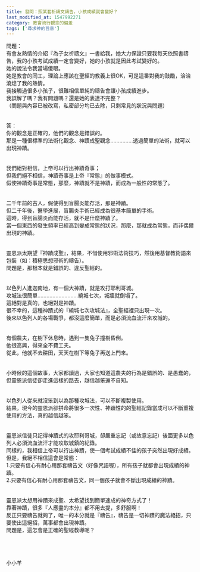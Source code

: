 ```yaml
---
title: 發問：照某套祈禱文禱告，小孩成績就會變好？
last_modified_at: 1547992271
category: 教會流行觀念的偏差
tags: ['尋求神的旨意']
---
```


問題：<br>有會友熱情的介紹『為子女祈禱文』一書給我，她大力保證只要我每天依照書禱告，我的小孩考試成績一定會變好，她的小孩就是因此考試變好的。<br>她的說法令我當場傻眼。<br>她是教會的同工，理論上應該在聖經的教義上很OK，可是這番對我的鼓勵，洽洽澆熄了我的熱情。<br>我接觸過很多小孩子，很難相信單純的禱告會讓小孩成績進步。<br>我誤解了嗎？我有問題嗎？還是她的表達不完整？<br>（問題與內容已被改寫，私密部分均已去除，只剩常見的狀況與問題）<br><br><!--more--><br>答：<br>你的觀念是正確的，他們的觀念是錯誤的。<br>那是一種很標準的法術化觀念、神蹟成聖觀念……………透過簡單的法術，就可以出現神蹟。<br><br> <br>我們絕對相信，上帝可以行出神蹟奇事；<br>但我們絕不相信，神蹟奇事是上帝『常態』的做事模式。<br>假使神蹟奇事是常態，那麼，神蹟就不是神蹟，而成為一般性的常態了。<br><br> <br>二千年前的古人，假使得到盲腸炎能存活，那是神蹟。<br>但二千年後，醫學進展，盲腸炎手術已經成為很基本簡單的手術。<br>這時，得到盲腸炎而能存活，就不是什麼神蹟了。<br>當一個東西的發生頻率已經高到變成常態的狀況，那麼，那就成為常態，而非偶爾出現的神蹟。<br><br> <br>靈恩派太期望『神蹟成聖』，結果，不惜使用邪術法術技巧，然後用基督教術語來包裝（如：積極思想邪術的禱告）。<br>問題是，那根本就是錯誤的、違反聖經的。<br> <br><br>以色列人進迦南地，有一個大神蹟，就是攻打耶利哥城。<br>攻城法很簡單………………………繞城七次，城牆就倒塌了。<br>這絕對是真的，也絕對是神蹟。<br>很不幸的，這種神蹟式的『繞城七次攻城法』，全聖經裡只出現一次。<br>後來以色列人的各場戰爭，都沒這麼簡單，而是必須流血流汗來攻城的。<br><br><br>有個農夫，在樹下休息時，遇到一隻兔子撞樹昏倒。<br>他很高興，得來全不費工夫。<br>從此，他就不去耕田，天天在樹下等兔子再送上門來。<br><br> <br>小時候的這個故事，大家都讀過，大家也知道這農夫的行為是錯誤的、是愚蠢的，但靈恩派信徒卻走進這樣的路去，越信越笨還不自知。<br><br><br>以色列人從來就沒笨到以為那種攻城法，可以不斷複製使用。<br>結果，現今的靈恩派卻拼命將很多一次性、神蹟性的的聖經記錄當成可以不斷重複使用的方法，真的越信越笨。<br><br><br>靈恩派信徒只記得神蹟式的攻耶利哥城，卻嚴重忘記（或故意忘記）後面更多以色列人必須流血流汗才能攻取城鎮的紀錄。<br>同樣的，我相信上帝可以行出神蹟，使一個考試成績不佳的孩子突然出現好成績。<br>但是，我絕不相信這會是常態：<br>1.只要有信心有耐心用那套禱告文（好像咒語喔），所有孩子就都會出現成績的神蹟。<br>2.只要有信心有耐心用那套禱告文，同一個孩子就會不斷出現成績的神蹟。<br><br> <br>靈恩派太想用神蹟來成聖、太希望找到簡單速成的神奇方式了！<br>靠著神蹟，很多『人應盡的本分』都不用去提，多舒服啊！<br>反正只要禱告就夠了，唯一的本分就是『禱告』，禱告是一切神蹟的魔法絕招，只要使出這絕招，萬事都會出現神蹟。<br>問題是，這怎會是正確的聖經教導呢？<br><br><br><br><br>小小羊<br><br><br><br><br><br>


